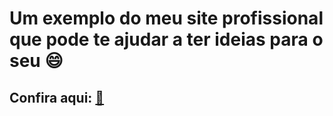 # Um exemplo do meu site profissional que pode te ajudar a ter ideias para o seu :smile:

## Confira aqui: [:link:](http://gom3s.com/)
